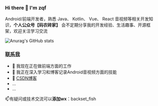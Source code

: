 ### Hi there 👋 I'm zqf

Android/前端开发者，熟悉 Java、 Kotlin、 Vue、 React 音视频等相关开发知识，**个人公众号【码农砖家】** 会不定期分享我的开发经验、生活趣事、开源框架，欢迎关注学习交流

![Anurag's GitHub stats](https://github-readme-stats.vercel.app/api?username=zqf-dev&show_icons=true&theme=radical)

### [联系我](https://github.com/zqf-dev)

- 🔭 我现在正在做前端方面的工作
- 🌱 我正在深入学习和博客记录Android音视频方面的技能
- 💬 [CSDN博客](https://blog.csdn.net/Ae_fring?spm=1000.2115.3001.5343)
- ...
- ...

📫有疑问或技术交流可以**添加wx**：backset_fish
